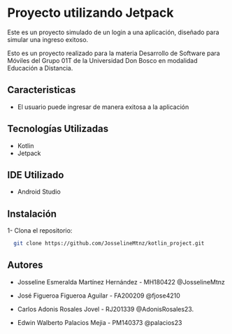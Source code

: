 
# Proyecto utilizando Jetpack

Este es un proyecto simulado de un login a una aplicación, diseñado para simular una ingreso exitoso.

Esto es un proyecto realizado para la materia Desarrollo de Software para Móviles del Grupo 01T de la Universidad Don Bosco en modalidad Educación a Distancia.



## Caracteristicas

- El usuario puede ingresar de manera exitosa a la aplicación

## Tecnologías Utilizadas

- Kotlin
- Jetpack

## IDE Utilizado

- Android Studio 




## Instalación
1- Clona el repositorio:
```bash
  git clone https://github.com/JosselineMtnz/kotlin_project.git 
```

## Autores

- Josseline Esmeralda Martínez Hernández - MH180422 @JosselineMtnz

- José Figueroa Figueroa Aguilar - FA200209 @fjose4210

- Carlos Adonis Rosales Jovel - RJ201339 @AdonisRosales23.

- Edwin Walberto Palacios Mejia - PM140373 @palacios23